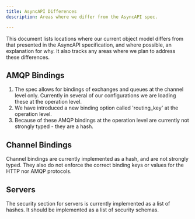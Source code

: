 ```yaml
---
title: AsyncAPI Differences
description: Areas where we differ from the AsyncAPI spec.

---
```


This document lists locations where our current object model differs from that presented in the AsyncAPI specification, and where possible, an explanation for why.  It also tracks any areas where we plan to address these differences.

## AMQP Bindings

1. The spec allows for bindings of exchanges and queues at the channel level only.  Currently in several of our configurations we are loading these at the operation level.
2. We have introduced a new binding option called 'routing_key' at the operation level.
3. Because of these AMQP bindings at the operation level are currently not strongly typed - they are a hash.

## Channel Bindings

Channel bindings are currently implemented as a hash, and are not strongly typed.  They also do not enforce the correct binding keys or values for the HTTP nor AMQP protocols.

## Servers

The security section for servers is currently implemented as a list of hashes.  It should be implemented as a list of security schemas.